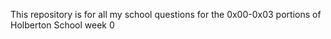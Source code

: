 This repository is for all my school questions for the 0x00-0x03 portions of Holberton School week 0
